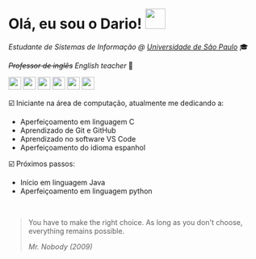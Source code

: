 # Olá, eu sou o Dario! <img src="https://cdnb.artstation.com/p/assets/images/images/062/659/243/original/zkay_11-hollow-knight1.gif" width="40">

*Estudante de Sistemas de Informação @* [*Universidade de São Paulo*](https://www.usp.br) 🎓

*~~Professor de inglês~~ English teacher* 💬

<a href="https://www.linkedin.com/in/dario-cunha-0497459a/"><img src="https://cdn-icons-png.flaticon.com/128/725/725337.png" width="25"></a>
<a href="https://www.github.com/darscun"><img src="https://cdn-icons-png.flaticon.com/128/1322/1322053.png" width="25"></a>
<a href="https://www.facebook.com/darioscunha"><img src="https://cdn-icons-png.flaticon.com/128/1322/1322034.png" width="25"></a>
<a href="https://open.spotify.com/user/dario.s.cunha/"><img src="https://cdn-icons-png.flaticon.com/128/1322/1322057.png" width="25"></a>
<a href="https://t.me/cunha"><img src="https://cdn-icons-png.flaticon.com/128/1322/1322069.png" width="25"></a>
<a href="mailto:dario.s.cunha@gmail.com"><img src="https://cdn-icons-png.flaticon.com/128/324/324123.png" width="25"></a>

☑️ Iniciante na área de computação, atualmente me dedicando a:
+ Aperfeiçoamento em linguagem C
+ Aprendizado de Git e GitHub
+ Aprendizado no software VS Code
+ Aperfeiçoamento do idioma espanhol  


☑️ Próximos passos:
+ Início em linguagem Java
+ Aperfeiçoamento em linguagem python  
<p>&nbsp;</p>

> You have to make the right choice. As long as you don't choose, everything remains possible.
> 
> *Mr. Nobody (2009)*

